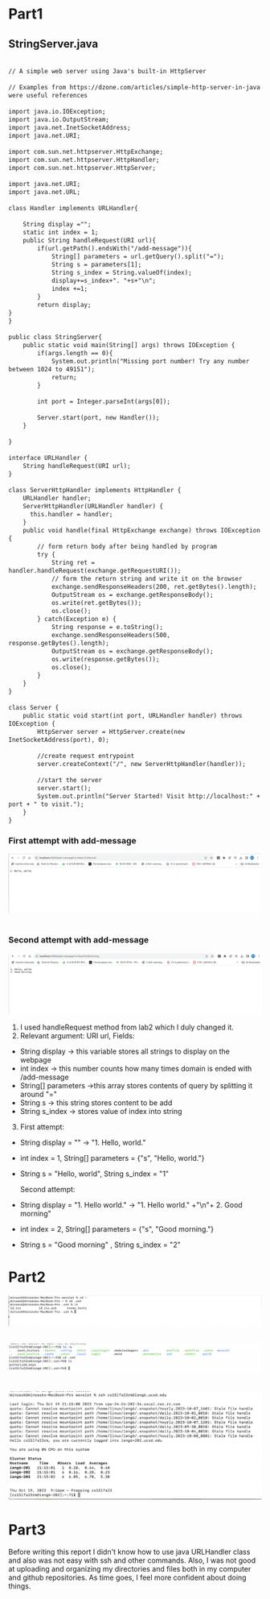 # Part1

## StringServer.java

```

// A simple web server using Java's built-in HttpServer

// Examples from https://dzone.com/articles/simple-http-server-in-java were useful references

import java.io.IOException;
import java.io.OutputStream;
import java.net.InetSocketAddress;
import java.net.URI;

import com.sun.net.httpserver.HttpExchange;
import com.sun.net.httpserver.HttpHandler;
import com.sun.net.httpserver.HttpServer;

import java.net.URI;
import java.net.URL;

class Handler implements URLHandler{

    String display ="";
    static int index = 1;
    public String handleRequest(URI url){
        if(url.getPath().endsWith("/add-message")){
            String[] parameters = url.getQuery().split("=");
            String s = parameters[1];
            String s_index = String.valueOf(index);
            display+=s_index+". "+s+"\n";
            index +=1;
        }
        return display;
}   
}

public class StringServer{
    public static void main(String[] args) throws IOException {
        if(args.length == 0){
            System.out.println("Missing port number! Try any number between 1024 to 49151");
            return;
        }

        int port = Integer.parseInt(args[0]);

        Server.start(port, new Handler());
    }
    
}

interface URLHandler {
    String handleRequest(URI url);
}

class ServerHttpHandler implements HttpHandler {
    URLHandler handler;
    ServerHttpHandler(URLHandler handler) {
      this.handler = handler;
    }
    public void handle(final HttpExchange exchange) throws IOException {
        // form return body after being handled by program
        try {
            String ret = handler.handleRequest(exchange.getRequestURI());
            // form the return string and write it on the browser
            exchange.sendResponseHeaders(200, ret.getBytes().length);
            OutputStream os = exchange.getResponseBody();
            os.write(ret.getBytes());
            os.close();
        } catch(Exception e) {
            String response = e.toString();
            exchange.sendResponseHeaders(500, response.getBytes().length);
            OutputStream os = exchange.getResponseBody();
            os.write(response.getBytes());
            os.close();
        }
    }
}

class Server {
    public static void start(int port, URLHandler handler) throws IOException {
        HttpServer server = HttpServer.create(new InetSocketAddress(port), 0);

        //create request entrypoint
        server.createContext("/", new ServerHttpHandler(handler));

        //start the server
        server.start();
        System.out.println("Server Started! Visit http://localhost:" + port + " to visit.");
    }
}

```
### First attempt with add-message 
![part1_image1](./Lab3_part1a.png)
&nbsp;



### Second attempt with add-message
![part1_image2](./Lab3_part1b.png)

1. I used handleRequest method from lab2 which I duly changed it.
2. Relevant argument: URI url,
   Fields:
- String display -> this variable stores all strings to display on the webpage
- int index -> this number counts how many times domain is ended with /add-message
- String[] parameters ->this array stores contents of query by splitting it around "="
- String s -> this string stores content to be add
- String s_index -> stores value of index into string

   
3. First attempt:
- String display = "" -> "1. Hello, world."
- int index = 1, String[] parameters = {"s", "Hello, world."}
- String s = "Hello, world", String s_index = "1"
  
   Second attempt:
- String display = "1. Hello world." -> "1. Hello world." +"\n"+ 2. Good morning"
- int index = 2,     String[] parameters = {"s", "Good morning."}
- String s = "Good morning" ,     String s_index = "2"
  

    

# Part2
![path-to-private-key](lab3_part2a.png)
&nbsp;


![path-to-public-key](lab3_part2b.png)
&nbsp;


![terminal-interaction](lab3_part2c.png)

# Part3

Before writing this report I didn't know how to use java URLHandler class and also was not easy with ssh and other commands.
Also, I was not good at uploading and organizing my directories and files both in my computer and github repositories. As time goes, I feel more confident about doing things.
